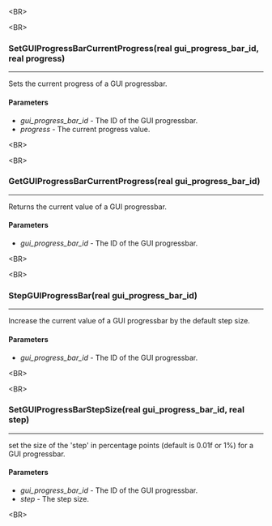 

&lt;BR&gt;




&lt;BR&gt;


### SetGUIProgressBarCurrentProgress(real gui\_progress\_bar\_id, real progress) ###

---

Sets the current progress of a GUI progressbar.
#### Parameters ####
  * _gui\_progress\_bar\_id_ - The ID of the GUI progressbar.
  * _progress_ - The current progress value.


&lt;BR&gt;




&lt;BR&gt;


### GetGUIProgressBarCurrentProgress(real gui\_progress\_bar\_id) ###

---

Returns the current value of a GUI progressbar.
#### Parameters ####
  * _gui\_progress\_bar\_id_ - The ID of the GUI progressbar.


&lt;BR&gt;




&lt;BR&gt;


### StepGUIProgressBar(real gui\_progress\_bar\_id) ###

---

Increase the current value of a GUI progressbar by the default step size.
#### Parameters ####
  * _gui\_progress\_bar\_id_ - The ID of the GUI progressbar.


&lt;BR&gt;




&lt;BR&gt;


### SetGUIProgressBarStepSize(real gui\_progress\_bar\_id, real step) ###

---

set the size of the 'step' in percentage points (default is 0.01f or 1%) for a GUI progressbar.
#### Parameters ####
  * _gui\_progress\_bar\_id_ - The ID of the GUI progressbar.
  * _step_ - The step size.


&lt;BR&gt;

